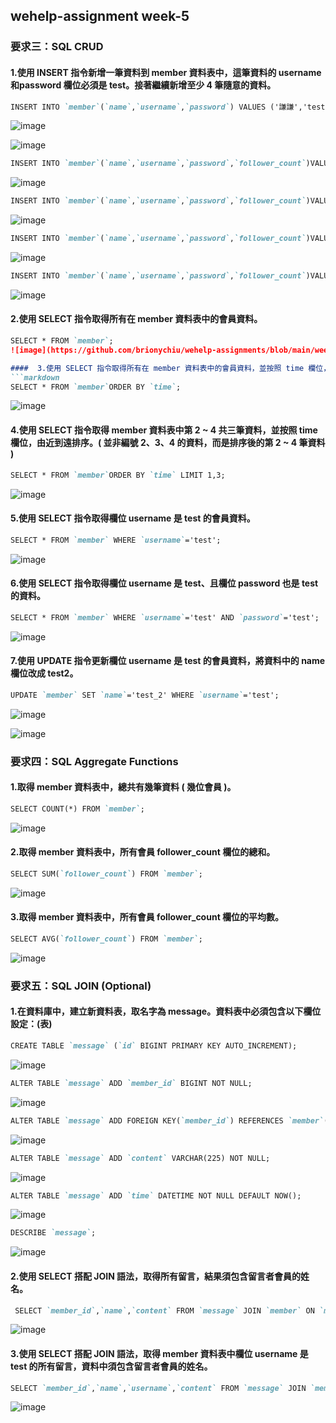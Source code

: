 ## wehelp-assignment week-5
### 要求三：SQL CRUD
####  1.使用 INSERT 指令新增一筆資料到 member 資料表中，這筆資料的 username 和password 欄位必須是 test。接著繼續新增至少 4 筆隨意的資料。
```markdown
INSERT INTO `member`(`name`,`username`,`password`) VALUES ('謙謙','test','test');
```
![image](https://github.com/brionychiu/wehelp-assignments/blob/main/week-5/pic/pic_1.JPG "pic_1")

![image](https://github.com/brionychiu/wehelp-assignments/blob/main/week-5/pic/pic_2.JPG "pic_2")

```markdown
INSERT INTO `member`(`name`,`username`,`password`,`follower_count`)VALUES('魚魚','fish','fish_1',88);
```
![image](https://github.com/brionychiu/wehelp-assignments/blob/main/week-5/pic/pic_3.JPG "pic_3")

```markdown
INSERT INTO `member`(`name`,`username`,`password`,`follower_count`)VALUES('肥肥','cute','cute_1',24);
```
![image](https://github.com/brionychiu/wehelp-assignments/blob/main/week-5/pic/pic_4.JPG "pic_4")

```markdown
INSERT INTO `member`(`name`,`username`,`password`,`follower_count`)VALUES('安安','pork','pork_1',283);
```
![image](https://github.com/brionychiu/wehelp-assignments/blob/main/week-5/pic/pic_5.JPG "pic_5")

```markdown
INSERT INTO `member`(`name`,`username`,`password`,`follower_count`)VALUES('熊熊','bear','bear_1',456);
```
![image](https://github.com/brionychiu/wehelp-assignments/blob/main/week-5/pic/pic_6.JPG "pic_6")

####  2.使用 SELECT 指令取得所有在 member 資料表中的會員資料。
```markdown
SELECT * FROM `member`;
![image](https://github.com/brionychiu/wehelp-assignments/blob/main/week-5/pic/pic_7.JPG "pic_7")

####  3.使用 SELECT 指令取得所有在 member 資料表中的會員資料，並按照 time 欄位，由近到遠排序。
```markdown
SELECT * FROM `member`ORDER BY `time`;
```
![image](https://github.com/brionychiu/wehelp-assignments/blob/main/week-5/pic/pic_8.JPG "pic_8")

####  4.使用 SELECT 指令取得 member 資料表中第 2 ~ 4 共三筆資料，並按照 time 欄位，由近到遠排序。( 並非編號 2、3、4 的資料，而是排序後的第 2 ~ 4 筆資料 )
```markdown
SELECT * FROM `member`ORDER BY `time` LIMIT 1,3;
```
![image](https://github.com/brionychiu/wehelp-assignments/blob/main/week-5/pic/pic_9.JPG "pic_9")

####  5.使用 SELECT 指令取得欄位 username 是 test 的會員資料。
```markdown
SELECT * FROM `member` WHERE `username`='test';
```
![image](https://github.com/brionychiu/wehelp-assignments/blob/main/week-5/pic/pic_10.JPG "pic_10")

####  6.使用 SELECT 指令取得欄位 username 是 test、且欄位 password 也是 test 的資料。
```markdown
SELECT * FROM `member` WHERE `username`='test' AND `password`='test';
```
![image](https://github.com/brionychiu/wehelp-assignments/blob/main/week-5/pic/pic_11.JPG "pic_11")

####  7.使用 UPDATE 指令更新欄位 username 是 test 的會員資料，將資料中的 name 欄位改成 test2。
```markdown
UPDATE `member` SET `name`='test_2' WHERE `username`='test';
```
![image](https://github.com/brionychiu/wehelp-assignments/blob/main/week-5/pic/pic_12.JPG "pic_12")

![image](https://github.com/brionychiu/wehelp-assignments/blob/main/week-5/pic/pic_13.JPG "pic_13")

### 要求四：SQL Aggregate Functions
####  1.取得 member 資料表中，總共有幾筆資料 ( 幾位會員 )。
```markdown
SELECT COUNT(*) FROM `member`;
```
![image](https://github.com/brionychiu/wehelp-assignments/blob/main/week-5/pic/pic_14.JPG "pic_14")

####  2.取得 member 資料表中，所有會員 follower_count 欄位的總和。
```markdown
SELECT SUM(`follower_count`) FROM `member`;
```
![image](https://github.com/brionychiu/wehelp-assignments/blob/main/week-5/pic/pic_15.JPG "pic_15")

####  3.取得 member 資料表中，所有會員 follower_count 欄位的平均數。
```markdown
SELECT AVG(`follower_count`) FROM `member`;
```
![image](https://github.com/brionychiu/wehelp-assignments/blob/main/week-5/pic/pic_16.JPG "pic_16")

### 要求五：SQL JOIN (Optional)
####  1.在資料庫中，建立新資料表，取名字為 message。資料表中必須包含以下欄位設定：(表)
```markdown
CREATE TABLE `message` (`id` BIGINT PRIMARY KEY AUTO_INCREMENT);
```
![image](https://github.com/brionychiu/wehelp-assignments/blob/main/week-5/pic/pic_17.JPG "pic_17")

```markdown
ALTER TABLE `message` ADD `member_id` BIGINT NOT NULL;
```
![image](https://github.com/brionychiu/wehelp-assignments/blob/main/week-5/pic/pic_18.JPG "pic_18")

```markdown
ALTER TABLE `message` ADD FOREIGN KEY(`member_id`) REFERENCES `member`(`id`) ON DELETE CASCADE;
```
![image](https://github.com/brionychiu/wehelp-assignments/blob/main/week-5/pic/pic_19.JPG "pic_19")

```markdown
ALTER TABLE `message` ADD `content` VARCHAR(225) NOT NULL;
```
![image](https://github.com/brionychiu/wehelp-assignments/blob/main/week-5/pic/pic_20.JPG "pic_20")

```markdown
ALTER TABLE `message` ADD `time` DATETIME NOT NULL DEFAULT NOW();
```
![image](https://github.com/brionychiu/wehelp-assignments/blob/main/week-5/pic/pic_21.JPG "pic_21")

```markdown
DESCRIBE `message`;
```
![image](https://github.com/brionychiu/wehelp-assignments/blob/main/week-5/pic/pic_22.JPG "pic_22")

####  2.使用 SELECT 搭配 JOIN 語法，取得所有留言，結果須包含留言者會員的姓名。
```markdown
 SELECT `member_id`,`name`,`content` FROM `message` JOIN `member` ON `message`.`member_id`=`member`.`id`;
 ```
![image](https://github.com/brionychiu/wehelp-assignments/blob/main/week-5/pic/pic_23.JPG "pic_23")

####  3.使用 SELECT 搭配 JOIN 語法，取得 member 資料表中欄位 username 是 test 的所有留言，資料中須包含留言者會員的姓名。
```markdown
SELECT `member_id`,`name`,`username`,`content` FROM `message` JOIN `member` ON `message`.`member_id`=`member`.`id` WHERE `username`='test';
```
![image](https://github.com/brionychiu/wehelp-assignments/blob/main/week-5/pic/pic_24.JPG "pic_24")





